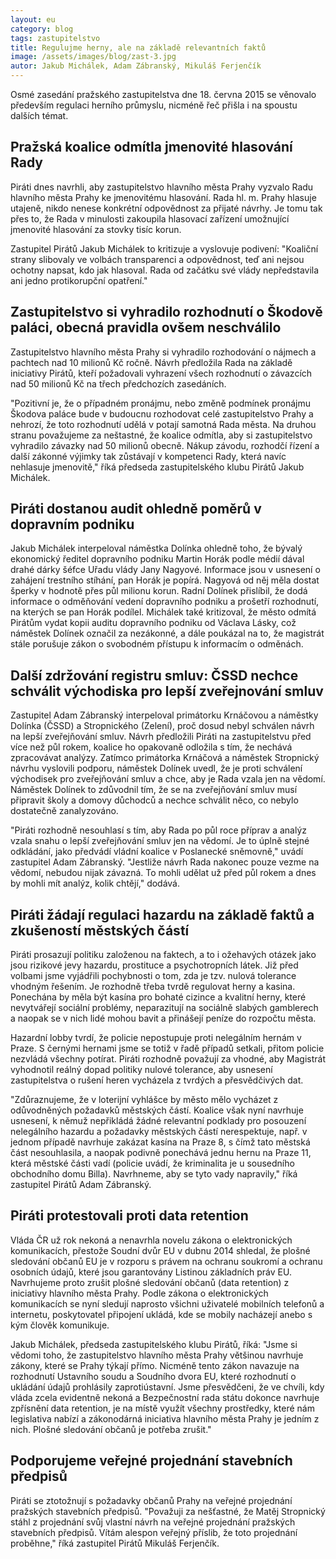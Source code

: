```yaml
---
layout: eu
category: blog
tags: zastupitelstvo
title: Regulujme herny, ale na základě relevantních faktů
image: /assets/images/blog/zast-3.jpg
autor: Jakub Michálek, Adam Zábranský, Mikuláš Ferjenčík
---
```


Osmé zasedání pražského zastupitelstva dne 18. června 2015 se věnovalo především regulaci herního průmyslu, nicméně řeč přišla i na spoustu dalších témat. 

## Pražská koalice odmítla jmenovité hlasování Rady

Piráti dnes navrhli, aby zastupitelstvo hlavního města Prahy vyzvalo Radu hlavního města Prahy ke jmenovitému hlasování. Rada hl. m. Prahy hlasuje utajeně, nikdo nenese konkrétní odpovědnost za přijaté návrhy. Je tomu tak přes to, že Rada v minulosti zakoupila hlasovací zařízení umožnující jmenovité hlasování za stovky tisíc korun. 

Zastupitel Pirátů Jakub Michálek to kritizuje a vyslovuje podivení: "Koaliční strany slibovaly ve volbách transparenci a odpovědnost, teď ani nejsou ochotny napsat, kdo jak hlasoval. Rada od začátku své vlády nepředstavila ani jedno protikorupční opatření."

## Zastupitelstvo si vyhradilo rozhodnutí o Škodově paláci, obecná pravidla ovšem neschválilo

Zastupitelstvo hlavního města Prahy si vyhradilo rozhodování o nájmech a pachtech nad 10 milionů Kč ročně. Návrh předložila Rada na základě iniciativy Pirátů, kteří požadovali vyhrazení všech rozhodnutí o závazcích nad 50 milionů Kč na třech předchozích zasedáních. 

"Pozitivní je, že o případném pronájmu, nebo změně podmínek pronájmu Škodova paláce bude v budoucnu rozhodovat celé zastupitelstvo Prahy a nehrozí, že toto rozhodnutí udělá v potají samotná Rada města. Na druhou stranu považujeme za neštastné, že koalice odmítla, aby si zastupitelstvo vyhradilo závazky nad 50 milionů obecně. Nákup závodu, rozhodčí řízení a další zákonné výjimky tak zůstávají v kompetenci Rady, která navíc nehlasuje jmenovitě," říká předseda zastupitelského klubu Pirátů Jakub Michálek. 

## Piráti dostanou audit ohledně poměrů v dopravním podniku

Jakub Michálek interpeloval náměstka Dolínka ohledně toho, že bývalý ekonomický ředitel dopravního podniku Martin Horák podle médií dával drahé dárky šéfce Uřadu vlády Jany Nagyové. Informace jsou v usnesení o zahájení trestního stíhání, pan Horák je popírá. Nagyová od něj měla dostat šperky v hodnotě přes půl milionu korun. Radní Dolínek přislíbil, že dodá informace o odměňování vedení dopravního podniku a prošetří rozhodnutí, na kterých se pan Horák podílel. Michálek také kritizoval, že město odmítá Pirátům vydat kopii auditu dopravního podniku od Václava Lásky, což náměstek Dolínek označil za nezákonné, a dále poukázal na to, že magistrát stále porušuje zákon o svobodném přístupu k informacím o odměnách. 

## Další zdržování registru smluv: ČSSD nechce schválit východiska pro lepší zveřejnování smluv

Zastupitel Adam Zábranský interpeloval primátorku Krnáčovou a náměstky Dolínka (ČSSD) a Stropnického (Zelení), proč dosud nebyl schválen návrh na lepší zveřejňování smluv. Návrh předložili Piráti na zastupitelstvu před více než půl rokem, koalice ho opakovaně odložila s tím, že nechává zpracovávat analýzy. Zatímco primátorka Krnáčová a náměstek Stropnický návrhu vyslovili podporu, náměstek Dolínek uvedl, že je proti schválení východisek pro zveřejňování smluv a chce, aby je Rada vzala jen na vědomí. Náměstek Dolínek to zdůvodnil tím, že se na zveřejňování smluv musí připravit školy a domovy důchodců a nechce schválit něco, co nebylo dostatečně zanalyzováno.

"Piráti rozhodně nesouhlasí s tím, aby Rada po půl roce příprav a analýz vzala snahu o lepší zveřejňování smluv jen na vědomí. Je to úplně stejné odkládání, jako předvádí vládní koalice v Poslanecké sněmovně," uvádí zastupitel Adam Zábranský. "Jestliže návrh Rada nakonec pouze vezme na vědomí, nebudou nijak závazná. To mohli udělat už před půl rokem a dnes by mohli mít analýz, kolik chtějí," dodává.

## Piráti žádají regulaci hazardu na základě faktů a zkušeností městských částí

Piráti prosazují politiku založenou na faktech, a to i ožehavých otázek jako jsou rizikové jevy hazardu, prostituce a psychotropních látek. Již před volbami jsme vyjádřili pochybnosti o tom, zda je tzv. nulová tolerance vhodným řešením. Je rozhodně třeba tvrdě regulovat herny a kasina. Ponechána by měla být kasína pro bohaté cizince a kvalitní herny, které nevytvářejí sociální problémy, neparazitují na sociálně slabých gamblerech a naopak se v nich lidé mohou bavit a přinášejí peníze do rozpočtu města. 

Hazardní lobby tvrdí, že policie nepostupuje proti nelegálním hernám v Praze. S černými hernami jsme se totiž v řadě případů setkali, přitom policie nezvládá všechny potírat. Piráti rozhodně považují za vhodné, aby Magistrát vyhodnotil reálný dopad politiky nulové tolerance, aby usnesení zastupitelstva o rušení heren vycházela z tvrdých a přesvědčivých dat. 

"Zdůraznujeme, že v loterijní vyhlášce by město mělo vycházet z odůvodněných požadavků městských částí. Koalice však nyní navrhuje usnesení, k němuž nepřikládá žádné relevantní podklady pro posouzení nelegálního hazardu a požadavky městských částí nerespektuje, např. v jednom případě navrhuje zakázat kasína na Praze 8, s čímž tato městská část nesouhlasila, a naopak podivně ponechává jednu hernu na Praze 11, která městské části vadí (policie uvádí, že kriminalita je u sousedního obchodního domu Billa). Navrhneme, aby se tyto vady napravily," říká zastupitel Pirátů Adam Zábranský.

## Piráti protestovali proti data retention

Vláda ČR už rok nekoná a nenavrhla novelu zákona o elektronických komunikacích, přestože Soudní dvůr EU v dubnu 2014 shledal, že plošné sledování občanů EU je v rozporu s právem na ochranu soukromí a ochranu osobních údajů, které jsou garantovány Listinou základních práv EU. Navrhujeme proto zrušit plošné sledování občanů (data retention) z iniciativy hlavního města Prahy. Podle zákona o elektronických komunikacích se nyní sledují naprosto všichni uživatelé mobilních telefonů a internetu, poskytovatel připojení ukládá, kde se mobily nacházejí anebo s kým člověk komunikuje.

Jakub Michálek, předseda zastupitelského klubu Pirátů, říká: "Jsme si vědomi toho, že zastupitelstvo hlavního města Prahy většinou navrhuje zákony, které se Prahy týkají přímo. Nicméně tento zákon navazuje na rozhodnutí Ustavního soudu a Soudního dvora EU, které rozhodnutí o ukládání údajů prohlásily zaprotiústavní. Jsme přesvědčeni, že ve chvíli, kdy vláda zcela evidentně nekoná a Bezpečnostní rada státu dokonce navrhuje zpřísnění data retention, je na místě využít všechny prostředky, které nám legislativa nabízí a zákonodárná iniciativa hlavního města Prahy je jedním z nich. Plošné sledování občanů je potřeba zrušit."

## Podporujeme veřejné projednání stavebních předpisů

Piráti se ztotožnují s požadavky občanů Prahy na veřejné projednání pražských stavebních předpisů. "Považuji za nešťastné, že Matěj Stropnický stáhl z projednání svůj vlastní návrh na veřejné projednání pražských stavebních předpisů. Vítám alespon veřejný příslib, že toto projednání proběhne," říká zastupitel Pirátů Mikuláš Ferjenčík. 

